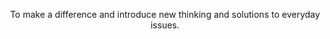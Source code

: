 
<p align="center">
  To make a difference and introduce new thinking and solutions to everyday issues.
</p>
